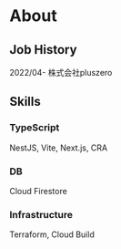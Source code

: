 # About

## Job History

2022/04- 株式会社pluszero

## Skills

### TypeScript

NestJS, Vite, Next.js, CRA

### DB

Cloud Firestore

### Infrastructure

Terraform, Cloud Build
